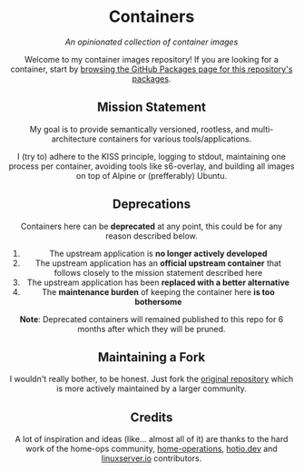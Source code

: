 <div align="center">

# Containers

_An opinionated collection of container images_

</div>

<div align="center">

Welcome to my container images repository! If you are looking for a container, start by [browsing the GitHub Packages page for this repository's packages](https://github.com/orgs/mirceanton/packages?repo_name=containers).

## Mission Statement

My goal is to provide semantically versioned, rootless, and multi-architecture containers for various tools/applications.

I (try to) adhere to the KISS principle, logging to stdout, maintaining one process per container, avoiding tools like s6-overlay, and building all images on top of Alpine or (prefferably) Ubuntu.

## Deprecations

Containers here can be **deprecated** at any point, this could be for any reason described below.

1. The upstream application is **no longer actively developed**
2. The upstream application has an **official upstream container** that follows closely to the mission statement described here
3. The upstream application has been **replaced with a better alternative**
4. The **maintenance burden** of keeping the container here **is too bothersome**

**Note**: Deprecated containers will remained published to this repo for 6 months after which they will be pruned.

## Maintaining a Fork

I wouldn't really bother, to be honest. Just fork the [original repository](https://github.com/home-operations/containers) which is more actively maintained by a larger community.

## Credits

A lot of inspiration and ideas (like... almost all of it) are thanks to the hard work of the home-ops community, [home-operations](https://github.com/home-operations), [hotio.dev](https://hotio.dev/) and [linuxserver.io](https://www.linuxserver.io/) contributors.
